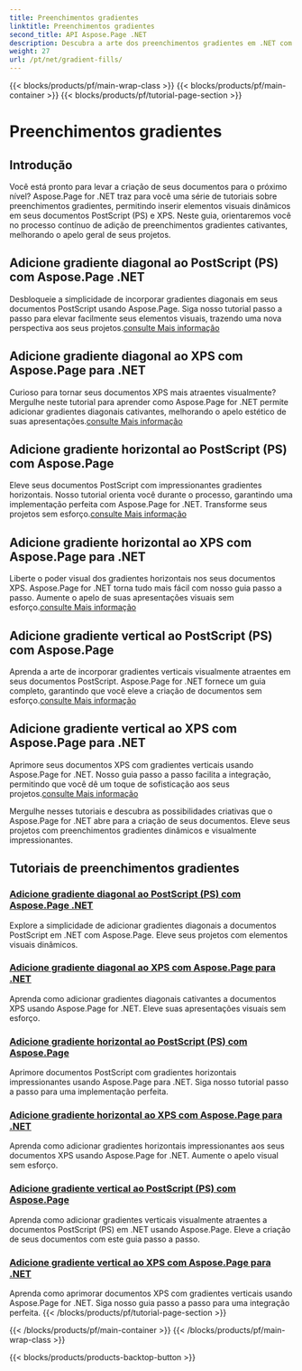 ```yaml
---
title: Preenchimentos gradientes
linktitle: Preenchimentos gradientes
second_title: API Aspose.Page .NET
description: Descubra a arte dos preenchimentos gradientes em .NET com os tutoriais Aspose.Page. Eleve seus projetos sem esforço - adicione gradientes diagonais, horizontais e verticais cativantes.
weight: 27
url: /pt/net/gradient-fills/
---
```


{{< blocks/products/pf/main-wrap-class >}}
{{< blocks/products/pf/main-container >}}
{{< blocks/products/pf/tutorial-page-section >}}

# Preenchimentos gradientes


## Introdução

Você está pronto para levar a criação de seus documentos para o próximo nível? Aspose.Page for .NET traz para você uma série de tutoriais sobre preenchimentos gradientes, permitindo inserir elementos visuais dinâmicos em seus documentos PostScript (PS) e XPS. Neste guia, orientaremos você no processo contínuo de adição de preenchimentos gradientes cativantes, melhorando o apelo geral de seus projetos.

## Adicione gradiente diagonal ao PostScript (PS) com Aspose.Page .NET

 Desbloqueie a simplicidade de incorporar gradientes diagonais em seus documentos PostScript usando Aspose.Page. Siga nosso tutorial passo a passo para elevar facilmente seus elementos visuais, trazendo uma nova perspectiva aos seus projetos.[consulte Mais informação](./add-diagonal-gradient-to-postscript-ps/)

## Adicione gradiente diagonal ao XPS com Aspose.Page para .NET

 Curioso para tornar seus documentos XPS mais atraentes visualmente? Mergulhe neste tutorial para aprender como Aspose.Page for .NET permite adicionar gradientes diagonais cativantes, melhorando o apelo estético de suas apresentações.[consulte Mais informação](./add-diagonal-gradient-to-xps/)

## Adicione gradiente horizontal ao PostScript (PS) com Aspose.Page

 Eleve seus documentos PostScript com impressionantes gradientes horizontais. Nosso tutorial orienta você durante o processo, garantindo uma implementação perfeita com Aspose.Page for .NET. Transforme seus projetos sem esforço.[consulte Mais informação](./add-horizontal-gradient-to-postscript-ps/)

## Adicione gradiente horizontal ao XPS com Aspose.Page para .NET

 Liberte o poder visual dos gradientes horizontais nos seus documentos XPS. Aspose.Page for .NET torna tudo mais fácil com nosso guia passo a passo. Aumente o apelo de suas apresentações visuais sem esforço.[consulte Mais informação](./add-horizontal-gradient-to-xps/)

## Adicione gradiente vertical ao PostScript (PS) com Aspose.Page

 Aprenda a arte de incorporar gradientes verticais visualmente atraentes em seus documentos PostScript. Aspose.Page for .NET fornece um guia completo, garantindo que você eleve a criação de documentos sem esforço.[consulte Mais informação](./add-vertical-gradient-to-postscript-ps/)

## Adicione gradiente vertical ao XPS com Aspose.Page para .NET
Aprimore seus documentos XPS com gradientes verticais usando Aspose.Page for .NET. Nosso guia passo a passo facilita a integração, permitindo que você dê um toque de sofisticação aos seus projetos.[consulte Mais informação](./add-vertical-gradient-to-xps/)

Mergulhe nesses tutoriais e descubra as possibilidades criativas que o Aspose.Page for .NET abre para a criação de seus documentos. Eleve seus projetos com preenchimentos gradientes dinâmicos e visualmente impressionantes.
## Tutoriais de preenchimentos gradientes
### [Adicione gradiente diagonal ao PostScript (PS) com Aspose.Page .NET](./add-diagonal-gradient-to-postscript-ps/)
Explore a simplicidade de adicionar gradientes diagonais a documentos PostScript em .NET com Aspose.Page. Eleve seus projetos com elementos visuais dinâmicos.
### [Adicione gradiente diagonal ao XPS com Aspose.Page para .NET](./add-diagonal-gradient-to-xps/)
Aprenda como adicionar gradientes diagonais cativantes a documentos XPS usando Aspose.Page for .NET. Eleve suas apresentações visuais sem esforço.
### [Adicione gradiente horizontal ao PostScript (PS) com Aspose.Page](./add-horizontal-gradient-to-postscript-ps/)
Aprimore documentos PostScript com gradientes horizontais impressionantes usando Aspose.Page para .NET. Siga nosso tutorial passo a passo para uma implementação perfeita.
### [Adicione gradiente horizontal ao XPS com Aspose.Page para .NET](./add-horizontal-gradient-to-xps/)
Aprenda como adicionar gradientes horizontais impressionantes aos seus documentos XPS usando Aspose.Page for .NET. Aumente o apelo visual sem esforço.
### [Adicione gradiente vertical ao PostScript (PS) com Aspose.Page](./add-vertical-gradient-to-postscript-ps/)
Aprenda como adicionar gradientes verticais visualmente atraentes a documentos PostScript (PS) em .NET usando Aspose.Page. Eleve a criação de seus documentos com este guia passo a passo.
### [Adicione gradiente vertical ao XPS com Aspose.Page para .NET](./add-vertical-gradient-to-xps/)
Aprenda como aprimorar documentos XPS com gradientes verticais usando Aspose.Page for .NET. Siga nosso guia passo a passo para uma integração perfeita.
{{< /blocks/products/pf/tutorial-page-section >}}

{{< /blocks/products/pf/main-container >}}
{{< /blocks/products/pf/main-wrap-class >}}

{{< blocks/products/products-backtop-button >}}
